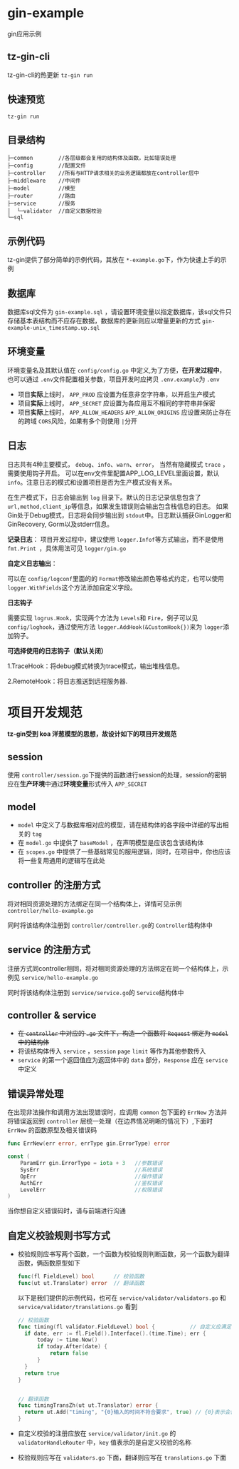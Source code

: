 # gin-example

gin应用示例

## tz-gin-cli

tz-gin-cli的热更新 `tz-gin run`

## 快速预览

```
tz-gin run
```

## 目录结构

```
├─common     	//各层级都会复用的结构体及函数，比如错误处理
├─config       	//配置文件
├─controller   	//所有与HTTP请求相关的业务逻辑都放在controller层中
├─middleware   	//中间件
├─model        	//模型
├─router       	//路由
├─service      	//服务
│  └─validator 	//自定义数据校验
└─sql
```

## 示例代码

tz-gin提供了部分简单的示例代码，其放在 `*-example.go`下，作为快速上手的示例

## 数据库

数据库sql文件为 `gin-example.sql` ，请设置环境变量以指定数据库，该sql文件只存储基本表结构而不应存在数据，数据库的更新则应以增量更新的方式 `gin-example-unix_timestamp.up.sql`

## 环境变量

环境变量名及其默认值在 `config/config.go` 中定义,为了方便，**在开发过程中**，也可以通过 `.env`文件配置相关参数，项目开发时应拷贝 `.env.example`为 `.env`

- 项目**实际**上线时， `APP_PROD` 应设置为任意非空字符串，以开启生产模式
- 项目**实际**上线时， `APP_SECRET` 应设置为各应用互不相同的字符串并保密
- 项目**实际**上线时， `APP_ALLOW_HEADERS` `APP_ALLOW_ORIGINS` 应设置来防止存在的跨域 `CORS`风险，如果有多个则使用 `|`分开

## 日志

日志共有4种主要模式， `debug`、`info`、`warn`、`error`， 当然有隐藏模式 `trace` ，需要使用钩子开启。
可以在env文件里配置APP_LOG_LEVEL里面设置，默认`info`。注意日志的模式和设置项目是否为生产模式没有关系。

在生产模式下，日志会输出到 `log` 目录下。默认的日志记录信息包含了 `url,method,client_ip`等信息，如果发生错误则会输出包含栈信息的日志。
如果Gin处于Debug模式，日志将会同步输出到 `stdout`中。日志默认捕获GinLogger和GinRecovery, Gorm以及stderr信息。

**记录日志**：
项目开发过程中，建议使用 `logger.Infof`等方式输出，而不是使用 `fmt.Print `，具体用法可见 `logger/gin.go`

**自定义日志输出**：

可以在 `config/logconf`里面的的 `Format`修改输出颜色等格式约定，也可以使用 `logger.WithFields`这个方法添加自定义字段。

**日志钩子**

需要实现 `logrus.Hook`，实现两个方法为 `Levels`和 `Fire`，例子可以见 `config/loghook`，通过使用方法 `logger.AddHook(&CustomHook{})`来为 `logger`添加钩子。

**可选择使用的日志钩子（默认关闭）**

1.TraceHook：将debug模式转换为trace模式，输出堆栈信息。

2.RemoteHook：将日志推送到远程服务器.

# 项目开发规范

#### tz-gin受到 koa 洋葱模型的思想，故设计如下的项目开发规范

## session

使用 `controller/session.go`下提供的函数进行session的处理，session的密钥应在**生产环境**中通过**环境变量**形式传入 `APP_SECRET`

## model

- `model` 中定义了与数据库相对应的模型，请在结构体的各字段中详细的写出相关的 `tag`
- 在 `model.go` 中提供了 `baseModel` ，在声明模型是应该包含该结构体
- 在 `scopes.go` 中提供了一些基础常见的服用逻辑，同时，在项目中，你也应该将一些复用通用的逻辑写在此处

## controller 的注册方式

将对相同资源处理的方法绑定在同一个结构体上，详情可见示例 `controller/hello-example.go`

同时将该结构体注册到 `controller/controller.go`的 `Controller`结构体中

## service 的注册方式

注册方式同controller相同，将对相同资源处理的方法绑定在同一个结构体上，示例见 `service/hello-example.go`

同时将该结构体注册到 `service/service.go`的 `Service`结构体中

## controller & service

- ~~在 `controller` 中对应的 `.go` 文件下，构造一个函数将 `Request` 绑定为 `model` 中的结构体~~
- 将该结构体传入 `service` ，`session` `page` `limit` 等作为其他参数传入
- `service` 的第一个返回值应为返回体中的 `data` 部分，`Response` 应在 `service` 中定义

## 错误异常处理

在出现非法操作和调用方法出现错误时，应调用 `common` 包下面的 `ErrNew` 方法并将错误返回到 `controller` 层统一处理（在边界情况明晰的情况下）,下面时 `ErrNew` 的函数原型及相关错误码

```go
func ErrNew(err error, errType gin.ErrorType) error

const (
	ParamErr gin.ErrorType = iota + 3   //参数错误
	SysErr                              //系统错误
	OpErr                               //操作错误
	AuthErr                             //鉴权错误
	LevelErr                            //权限错误
)
```

当你想自定义错误码时，请与前端进行沟通

## 自定义校验规则书写方式

- 校验规则应书写两个函数，一个函数为校验规则判断函数，另一个函数为翻译函数，俩函数原型如下

  ```go
  func(fl FieldLevel) bool		// 校验函数
  func(ut ut.Translator) error	// 翻译函数

  ```
  以下是我们提供的示例代码，也可在 `service/validator/validators.go` 和 `service/validator/translations.go` 看到

  ```go
  // 校验函数
  func timing(fl validator.FieldLevel) bool {			// 自定义应满足的时间
  	if date, err := fl.Field().Interface().(time.Time); err {
  		today := time.Now()
  		if today.After(date) {
  			return false
  		}
  	}
  	return true
  }


  // 翻译函数
  func timingTransZh(ut ut.Translator) error {
  	return ut.Add("timing", "{0}输入的时间不符合要求", true) // {0}表示会替代加了该校验的字段
  }
  ```
- 自定义校验的注册应放在 `service/validator/init.go` 的 `validatorHandleRouter` 中，`key` 值表示的是自定义校验的名称
- 校验规则应写在 `validators.go` 下面，翻译则应写在 `translations.go` 下面
